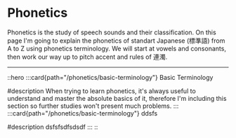 # Phonetics

Phonetics is the study of speech sounds and their classification. On this page I'm going to explain the phonetics of standart Japanese (標準語) from A to Z using phonetics terminology. We will start at vowels and consonants, then work our way up to pitch accent and rules of 連濁.

---

::hero
  :::card{path="/phonetics/basic-terminology"}
  Basic Terminology

  #description
  When trying to learn phonetics, it's always useful to understand and master the absolute basics of it, therefore I'm including this section so further studies won't present much problems.
  :::
  :::card{path="/phonetics/basic-terminology"}
  ddsfs

  #description
  dsfsfsdfsdsdf
  :::
::
